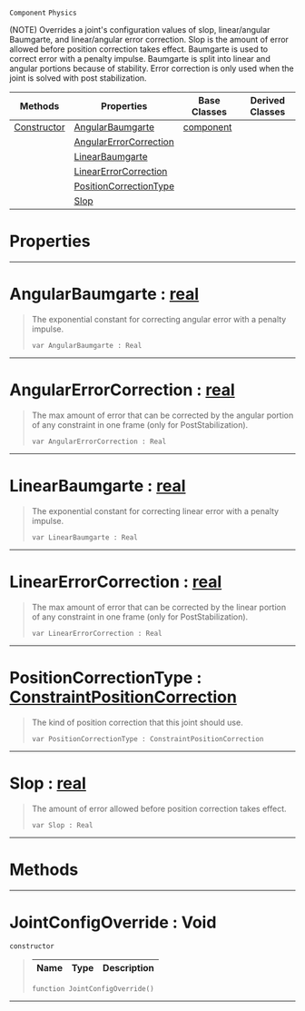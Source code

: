  `Component` `Physics`



(NOTE) Overrides a joint's configuration values of slop, linear/angular Baumgarte, and linear/angular error correction. Slop is the amount of error allowed before position correction takes effect. Baumgarte is used to correct error with a penalty impulse. Baumgarte is split into linear and angular portions because of stability. Error correction is only used when the joint is solved with post stabilization.

|Methods|Properties|Base Classes|Derived Classes|
|---|---|---|---|
|[Constructor](jointconfigoverride.md#jointconfigoverride-void)|[AngularBaumgarte](jointconfigoverride.md#angularbaumgarte-zilch-en)|[component](component.md)| |
| |[AngularErrorCorrection](jointconfigoverride.md#angularerrorcorrection-z)| | |
| |[LinearBaumgarte](jointconfigoverride.md#linearbaumgarte-zilch-eng)| | |
| |[LinearErrorCorrection](jointconfigoverride.md#linearerrorcorrection-ze)| | |
| |[PositionCorrectionType](jointconfigoverride.md#positioncorrectiontype-z)| | |
| |[Slop](jointconfigoverride.md#slop-zilch-engine-documen)| | |


 #  Properties


---  
 #  AngularBaumgarte : [real](../nada_base_types/real.md)

> The exponential constant for correcting angular error with a penalty impulse.
> ```TS:Nada
> var AngularBaumgarte : Real


---  
 #  AngularErrorCorrection : [real](../nada_base_types/real.md)

> The max amount of error that can be corrected by the angular portion of any constraint in one frame (only for PostStabilization).
> ```TS:Nada
> var AngularErrorCorrection : Real


---  
 #  LinearBaumgarte : [real](../nada_base_types/real.md)

> The exponential constant for correcting linear error with a penalty impulse.
> ```TS:Nada
> var LinearBaumgarte : Real


---  
 #  LinearErrorCorrection : [real](../nada_base_types/real.md)

> The max amount of error that can be corrected by the linear portion of any constraint in one frame (only for PostStabilization).
> ```TS:Nada
> var LinearErrorCorrection : Real


---  
 #  PositionCorrectionType : [ConstraintPositionCorrection](../enum_reference.md#constraintpositioncorrection)

> The kind of position correction that this joint should use.
> ```TS:Nada
> var PositionCorrectionType : ConstraintPositionCorrection


---  
 #  Slop : [real](../nada_base_types/real.md)

> The amount of error allowed before position correction takes effect.
> ```TS:Nada
> var Slop : Real


---  
 #  Methods


---  
 #  JointConfigOverride : Void

 `constructor`

> 
> |Name|Type|Description|
> |---|---|---|
> ```TS:Nada
> function JointConfigOverride()
> ``` 


---  
 

 